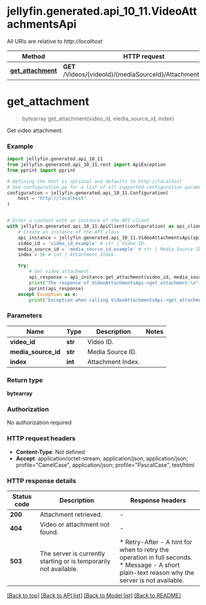 # jellyfin.generated.api_10_11.VideoAttachmentsApi

All URIs are relative to *http://localhost*

Method | HTTP request | Description
------------- | ------------- | -------------
[**get_attachment**](VideoAttachmentsApi.md#get_attachment) | **GET** /Videos/{videoId}/{mediaSourceId}/Attachments/{index} | Get video attachment.


# **get_attachment**
> bytearray get_attachment(video_id, media_source_id, index)

Get video attachment.

### Example


```python
import jellyfin.generated.api_10_11
from jellyfin.generated.api_10_11.rest import ApiException
from pprint import pprint

# Defining the host is optional and defaults to http://localhost
# See configuration.py for a list of all supported configuration parameters.
configuration = jellyfin.generated.api_10_11.Configuration(
    host = "http://localhost"
)


# Enter a context with an instance of the API client
with jellyfin.generated.api_10_11.ApiClient(configuration) as api_client:
    # Create an instance of the API class
    api_instance = jellyfin.generated.api_10_11.VideoAttachmentsApi(api_client)
    video_id = 'video_id_example' # str | Video ID.
    media_source_id = 'media_source_id_example' # str | Media Source ID.
    index = 56 # int | Attachment Index.

    try:
        # Get video attachment.
        api_response = api_instance.get_attachment(video_id, media_source_id, index)
        print("The response of VideoAttachmentsApi->get_attachment:\n")
        pprint(api_response)
    except Exception as e:
        print("Exception when calling VideoAttachmentsApi->get_attachment: %s\n" % e)
```



### Parameters


Name | Type | Description  | Notes
------------- | ------------- | ------------- | -------------
 **video_id** | **str**| Video ID. | 
 **media_source_id** | **str**| Media Source ID. | 
 **index** | **int**| Attachment Index. | 

### Return type

**bytearray**

### Authorization

No authorization required

### HTTP request headers

 - **Content-Type**: Not defined
 - **Accept**: application/octet-stream, application/json, application/json; profile="CamelCase", application/json; profile="PascalCase", text/html

### HTTP response details

| Status code | Description | Response headers |
|-------------|-------------|------------------|
**200** | Attachment retrieved. |  -  |
**404** | Video or attachment not found. |  -  |
**503** | The server is currently starting or is temporarily not available. |  * Retry-After - A hint for when to retry the operation in full seconds. <br>  * Message - A short plain-text reason why the server is not available. <br>  |

[[Back to top]](#) [[Back to API list]](../README.md#documentation-for-api-endpoints) [[Back to Model list]](../README.md#documentation-for-models) [[Back to README]](../README.md)

